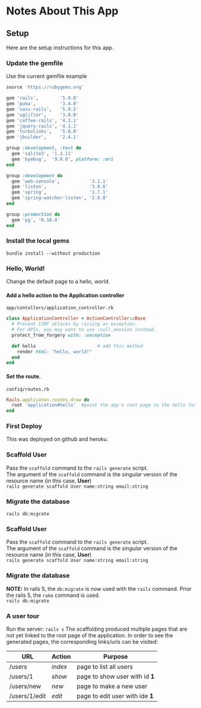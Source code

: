 # Notes About This App

## Setup
Here are the setup instructions for this app.  

### Update the gemfile
Use the current gemfile example
```ruby
source 'https://rubygems.org'

gem 'rails',        '5.0.0'
gem 'puma',         '3.4.0'
gem 'sass-rails',   '5.0.5'
gem 'uglifier',     '3.0.0'
gem 'coffee-rails', '4.2.1'
gem 'jquery-rails', '4.1.1'
gem 'turbolinks',   '5.0.0'
gem 'jbuilder',     '2.4.1'

group :development, :test do
  gem 'sqlite3', '1.3.11'
  gem 'byebug',  '9.0.0', platform: :mri
end

group :development do
  gem 'web-console',           '3.1.1'
  gem 'listen',                '3.0.8'
  gem 'spring',                '1.7.1'
  gem 'spring-watcher-listen', '2.0.0'
end

group :production do
  gem 'pg', '0.18.4'
end
```
### Install the local gems
`bundle install --without production`

### Hello, World!
Change the default page to a hello, world.

#### Add a hello action to the **Application** controller
`app/contollers/application_controller.rb`
```ruby
class ApplicationController < ActionController::Base
  # Prevent CSRF attacks by raising an exception.
  # For APIs, you may want to use :null_session instead.
  protect_from_forgery with: :exception

  def hello                       # add this method
    render html: "hello, world!"
  end
end
```
#### Set the route.
`confiq/routes.rb`
```ruby
Rails.applicaton.routes.draw do
  root 'application#hello'  #point the app's root page to the hello function from application_controller
end
```

### First Deploy
This was deployed on github and heroku.

### Scaffold User
Pass the `scaffold` command to the `rails generate` script.  
The argument of the `scaffold` command is the *singular* version of the resource name (in this case, **User**)  
`rails generate scaffold User name:string email:string`

### Migrate the database
`rails db:migrate`

### Scaffold User
Pass the `scaffold` command to the `rails generate` script.  
The argument of the `scaffold` command is the *singular* version of the resource name (in this case, **User**)  
`rails generate scaffold User name:string email:string`

### Migrate the database
**NOTE:** In rails 5, the `db:migrate` is now used with the `rails` command. Prior the rails 5, the `rake` command is used.  
`rails db:migrate`

### A user tour
Run the server: `rails s`
The scaffolding produced multiple pages that are not yet linked to the root page of the application. In order to see the generated pages, the corresponding links/urls can be visited:

| URL           | Action   | Purpose                          |
|---------------|----------|----------------------------------|
| /users        | *index*  | page to list all users           |
| /users/1      | *show*   | page to show user with id **1**  |
| /users/new    | *new*    | page to make a new user          |
| /users/1/edit | *edit*   | page to edit user with ide **1** |


